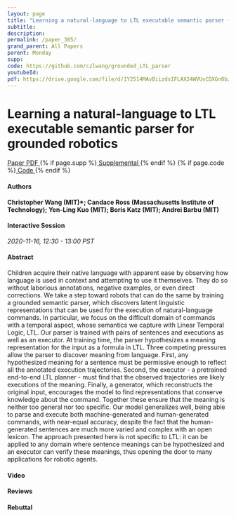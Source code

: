 ```yaml
---
layout: page
title: "Learning a natural-language to LTL executable semantic parser for grounded robotics"
subtitle: 
description:
permalink: /paper_385/
grand_parent: All Papers
parent: Monday
supp: 
code: https://github.com/czlwang/grounded_LTL_parser
youtubeId: 
pdf: https://drive.google.com/file/d/1Y2514MAvBiizdsIFLAX24WVUvCDXGn8b/view
---
```


# Learning a natural-language to LTL executable semantic parser for grounded robotics

<a href="https://drive.google.com/file/d/1Y2514MAvBiizdsIFLAX24WVUvCDXGn8b/view" target="_blank" rel="noopener noreferrer" class="btn btn-blue"><i class="fa fa-file-text-o" aria-hidden="true"></i> Paper PDF </a> {% if page.supp %}<a href="" target="_blank" rel="noopener noreferrer" class="btn btn-green"><i class="fa fa-file-text-o" aria-hidden="true"></i> Supplemental </a>{% endif %} {% if page.code %}<a href="https://github.com/czlwang/grounded_LTL_parser" target="_blank" rel="noopener noreferrer" class="btn btn-green"><i class="fa fa-github" aria-hidden="true"></i> Code </a>{% endif %} 

#### Authors
**Christopher Wang (MIT)*; Candace Ross (Massachusetts Institute of Technology); Yen-Ling Kuo (MIT); Boris Katz (MIT); Andrei Barbu (MIT)**

#### Interactive Session
*2020-11-16, 12:30 - 13:00 PST*

#### Abstract
Children acquire their native language with apparent ease by observing how language is used in context and attempting to use it themselves. They do so without laborious annotations, negative examples, or even direct corrections. We take a step toward robots that can do the same by training a grounded semantic parser, which discovers latent linguistic representations that can be used for the execution of  natural-language commands. In particular, we focus on the difficult domain of commands with a temporal aspect, whose semantics we capture with Linear Temporal Logic, LTL. Our parser is trained with pairs of sentences and executions as well as an executor. At training time, the parser hypothesizes a meaning representation for the input as a formula in LTL. Three competing pressures allow the parser to discover  meaning from language. First, any hypothesized meaning for a sentence must be permissive enough to reflect all the annotated execution trajectories. Second, the executor - a pretrained end-to-end LTL planner - must find that the observed trajectories are  likely executions of the meaning. Finally, a generator, which reconstructs the original input, encourages the model to find representations that conserve knowledge about the command. Together these ensure that the meaning is neither too general nor too specific. Our model generalizes well, being able to parse and execute both machine-generated and human-generated commands, with near-equal accuracy, despite the fact that the human-generated sentences are much more varied and complex with an open lexicon. The approach presented here is not specific to LTL: it can be applied to any domain where sentence meanings can be hypothesized and  an executor can verify these meanings, thus opening the door to many applications for robotic agents.

#### Video 

#### Reviews

#### Rebuttal

